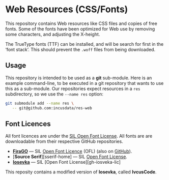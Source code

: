 # Web Resources (CSS/Fonts) 

This repository contains Web resources like CSS files and copies of free fonts.
Some of the fonts have been optimized for Web use by removing some characters,
and adjusting the X-height.

The TrueType fonts (TTF) can be installed, and will be search for first in the
‘font stack’. This should prevent the `.woff` files from being downloaded.

## Usage

This repository is intended to be used as a **git** sub-module. Here is an
example command-line, to be executed in a git repository that wants to use this
as a sub-module. Our repositories expect resources in a `res` subdirectory, so
we use the `--name res` option:

```sh
git submodule add --name res \
   -- git@github.com:incusdata/res-web
```

## Font Licences

All font licences are under the [SIL Open Font License][w-sil-ofl]. All fonts
are are downloadable from their respective GitHub repositories.

* [**FiraGO**][firago-home] —  SIL [Open Font Licence][w-sil-ofl] (OFL) (also
  on [GitHub][gh-firago]).
* [**Source Serif**][sserif-home] — SIL [Open Font License][gh-sserif-lic].
* [**Iosevka**][gh-iosevka] — SIL [Open Font License][gh-iosveka-lic]

This reposity contains a modified version of **Iosevka**, called **IvcusCode**.

[firago-home]:
   https://bboxtype.com/typefaces/FiraGO/#!layout=specimen
   "bBoxType — FiraGO Specimen View & Download" 
[w-sil-ofl]:
   https://bboxtype.com/downloads/FiraGO/OFL.txt
   "bBoxType — FiraGO OFL License"
[gh-firago]:
   https://github.com/bBoxType/FiraGO
   "GitHub — bBoxType/FiraGO"
[gh-sserif]:
   https://github.com/adobe-fonts/source-serif
   "GitHub — adobe-fonts/source-serif"
[gh-sserif-lic]:
   https://github.com/adobe-fonts/source-serif/blob/release/LICENSE.md
   "GitHub — adobe-fonts/source-serif LICENSE.md"
[gh-iosevka]:
   https://github.com/be5invis/Iosevka
   "GitHub — be5invis/Iosevka"
[gh-iosevka-lic]:
   https://github.com/be5invis/Iosevka/blob/main/LICENSE.md
   "GitHub — be5invis/Iosevka LICENSE"
